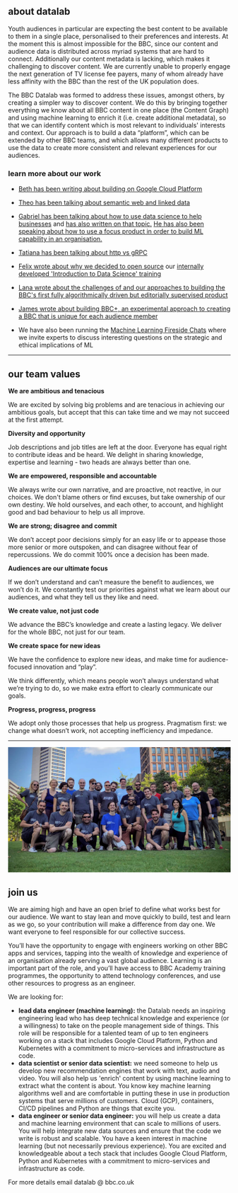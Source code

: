 ## about datalab

Youth audiences in particular are expecting the best content to be available to them in a single place, personalised to their preferences and interests. At the moment this is almost impossible for the BBC, since our content and audience data is distributed across myriad systems that are hard to connect. Additionally our content metadata is lacking, which makes it challenging to discover content. We are currently unable to properly engage the next generation of TV license fee payers, many of whom already have less affinity with the BBC than the rest of the UK population does.

The BBC Datalab was formed to address these issues, amongst others, by creating a simpler way to discover content. We do this by bringing together everything we know about all BBC content in one place (the Content Graph) and using machine learning to enrich it (i.e. create additional metadata), so that we can identify content which is most relevant to individuals' interests and context. Our approach is to build a data “platform”, which can be extended by other BBC teams, and which allows many different products to use the data to create more consistent and relevant experiences for our audiences. 



### learn more about our work

- [Beth has been writing about building on Google Cloud Platform](https://medium.com/@betandr/how-we-deliver-with-gcp-at-the-bbc-1c9812acf3a1)  

- [Theo has been talking about semantic web and linked data](https://www.youtube.com/watch?v=fz3YEX8NgtI)

- [Gabriel has been talking about how to use data science to help businesses](https://www.london.edu/faculty-and-research/lbsr/iie-podcast-how-data-science-can-boost-business) and [has also written on that topic.](https://www.london.edu/faculty-and-research/lbsr/making-big-data-deliver) [He has also been speaking about how to use a focus product in order to build ML capability in an organisation.](https://www.youtube.com/watch?v=dmlgc534SpE)

- [Tatiana has been talking about http vs gRPC](https://www.youtube.com/watch?v=-weU0Zy4Yd8)

- [Felix wrote about why we decided to open source](https://medium.com/bbc-design-engineering/data-science-and-machine-learning-course-3f00629212b7) our [internally developed 'Introduction to Data Science' training](https://github.com/bbc/datalab-ml-training)

- [Lana wrote about the challenges of and our approaches to building the BBC's first fully algorithmically driven but editorially supervised product](http://www.bbc.co.uk/blogs/internet/entries/a26a25af-4012-4f00-9fe9-2cc639a76340)

- [James wrote about building BBC+, an experimental approach to creating a BBC that is unique for each audience member](http://www.bbc.co.uk/blogs/internet/entries/82cd8d1e-2f23-4eff-8f34-0ef38ca8854c)

- We have also been running the [Machine Learning Fireside Chats](https://www.meetup.com/Machine-learning-Fireside-Talks/) where we invite experts to discuss interesting questions on the strategic and ethical implications of ML

---

## our team values

**We are ambitious and tenacious**

We are excited by solving big problems and are tenacious in achieving our ambitious goals, but accept that this can take time and we may not succeed at the first attempt. 

**Diversity and opportunity**

Job descriptions and job titles are left at the door.  Everyone has equal right to contribute ideas and be heard.  We delight in sharing knowledge, expertise and learning - two heads are always better than one.

**We are empowered, responsible and accountable**

We always write our own narrative, and are proactive, not reactive, in our choices.  We don't blame others or find excuses, but take ownership of our own destiny.  We hold ourselves, and each other, to account, and highlight good and bad behaviour to help us all improve.

**We are strong; disagree and commit**

We don’t accept poor decisions simply for an easy life or to appease those more senior or more outspoken, and can disagree without fear of repercussions. We do commit 100% once a decision has been made. 

**Audiences are our ultimate focus**

If we don’t understand and can’t measure the benefit to audiences, we won’t do it.  We constantly test our priorities against what we learn about our audiences, and what they tell us they like and need. 

**We create value, not just code**

We advance the BBC’s knowledge and create a lasting legacy.  We deliver for the whole BBC, not just for our team. 

**We create space for new ideas**

We have the confidence to explore new ideas, and make time for audience-focused innovation and “play”.  

We think differently, which means people won’t always understand what we’re trying to do, so we make extra effort to clearly communicate our goals. 

**Progress, progress, progress**

We adopt only those processes that help us progress.  Pragmatism first: we change what doesn’t work, not accepting inefficiency and impedance.  

---

![Datalab team](team.jpg)

## join us

We are aiming high and have an open brief to define what works best for our audience. We want to stay lean and move quickly to build, test and learn as we go, so your contribution will make a difference from day one. We want everyone to feel responsible for our collective success.

You’ll have the opportunity to engage with engineers working on other BBC apps and services, tapping into the wealth of knowledge and experience of an organisation already serving a vast global audience. Learning is an important part of the role, and you’ll have access to BBC Academy training programmes, the opportunity to attend technology conferences, and use other resources to progress as an engineer.

We are looking for: 
- **lead data engineer (machine learning):** the Datalab needs an inspiring engineering lead who has deep technical knowledge and experience (or a willingness) to take on the people management side of things. This role will be responsible for a talented team of up to ten engineers working on a stack that includes Google Cloud Platform, Python and Kubernetes with a commitment to micro-services and infrastructure as code. 
- **data scientist or senior data scientist:** we need someone to help us develop new recommendation engines that work with text, audio and video. You will also help us 'enrich' content by using machine learning to extract what the content is about. You know key machine learning algorithms well and are comfortable in putting these in use in production systems that serve millions of customers. Cloud (GCP), containers, CI/CD pipelines and Python are things that excite you.
- **data engineer or senior data engineer:** you will help us create a data and machine learning environment that can scale to millions of users. You will help integrate new data sources and ensure that the code we write is robust and scalable. You have a keen interest in machine learning (but not necessarily previous experience). You are excited and knowledgeable about a tech stack that includes Google Cloud Platform, Python and Kubernetes with a commitment to micro-services and infrastructure as code. 

For more details email datalab @ bbc.co.uk
